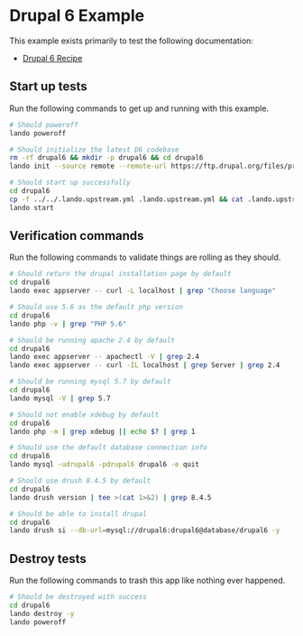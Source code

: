 # Drupal 6 Example

This example exists primarily to test the following documentation:

* [Drupal 6 Recipe](https://docs.devwithlando.io/tutorials/drupal6.html)

## Start up tests

Run the following commands to get up and running with this example.

```bash
# Should poweroff
lando poweroff

# Should initialize the latest D6 codebase
rm -rf drupal6 && mkdir -p drupal6 && cd drupal6
lando init --source remote --remote-url https://ftp.drupal.org/files/projects/drupal-6.38.tar.gz --remote-options="--strip-components 1" --recipe drupal6 --webroot . --name lando-drupal6 --option "composer_version=2.2-latest"

# Should start up successfully
cd drupal6
cp -f ../../.lando.upstream.yml .lando.upstream.yml && cat .lando.upstream.yml
lando start
```

## Verification commands

Run the following commands to validate things are rolling as they should.

```bash
# Should return the drupal installation page by default
cd drupal6
lando exec appserver -- curl -L localhost | grep "Choose language"

# Should use 5.6 as the default php version
cd drupal6
lando php -v | grep "PHP 5.6"

# Should be running apache 2.4 by default
cd drupal6
lando exec appserver -- apachectl -V | grep 2.4
lando exec appserver -- curl -IL localhost | grep Server | grep 2.4

# Should be running mysql 5.7 by default
cd drupal6
lando mysql -V | grep 5.7

# Should not enable xdebug by default
cd drupal6
lando php -m | grep xdebug || echo $? | grep 1

# Should use the default database connection info
cd drupal6
lando mysql -udrupal6 -pdrupal6 drupal6 -e quit

# Should use drush 8.4.5 by default
cd drupal6
lando drush version | tee >(cat 1>&2) | grep 8.4.5

# Should be able to install drupal
cd drupal6
lando drush si --db-url=mysql://drupal6:drupal6@database/drupal6 -y
```

## Destroy tests

Run the following commands to trash this app like nothing ever happened.

```bash
# Should be destroyed with success
cd drupal6
lando destroy -y
lando poweroff
```
